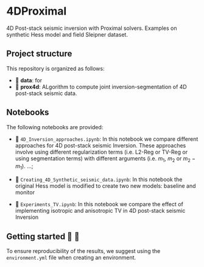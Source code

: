 # 4DProximal 
4D Post-stack seismic inversion with Proximal solvers. Examples on synthetic Hess model and field Sleipner dataset.


## Project structure 
This repository is organized as follows:

- :open_file_folder: **data**: for
- :open_file_folder: **prox4d**: ALgorithm to compute joint inversion-segmentation of 4D post-stack seismic data.


## Notebooks 
The following notebooks are provided:

- :orange_book: ``4D_Inversion_approaches.ipynb``: In this notebook we compare different approaches for 4D post-stack seismic Inversion. These approaches involve using different regularization terms (i.e. L2-Reg or TV-Reg or using segmentation terms) with different arguments (i.e. $m_1$, $m_2$ or $m_2-m_1$). ...;
- :orange_book: ``Creating_4D_Synthetic_seismic_data.ipynb``: In this notebook the original Hess model is modified to create two new models: baseline and monitor

- :orange_book: ``Experiments_TV.ipynb``: In this notebook we compare the effect of implementing isotropic and anisotropic TV in 4D post-stack seismic Inversion

## Getting started :space_invader: :robot:
To ensure reproducibility of the results, we suggest using the `environment.yml` file when creating an environment.

